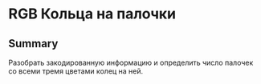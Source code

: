 # RGB Кольца на палочки

## Summary

Разобрать закодированную информацию и определить число палочек со всеми тремя цветами колец на ней.